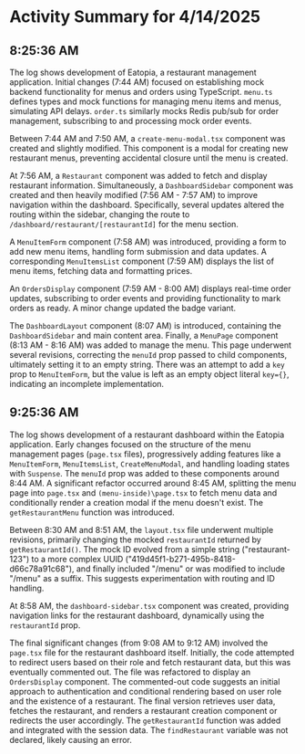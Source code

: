 # Activity Summary for 4/14/2025

## 8:25:36 AM
The log shows development of Eatopia, a restaurant management application.  Initial changes (7:44 AM) focused on establishing mock backend functionality for menus and orders using TypeScript. `menu.ts` defines types and mock functions for managing menu items and menus, simulating API delays. `order.ts` similarly mocks Redis pub/sub for order management, subscribing to and processing mock order events.

Between 7:44 AM and 7:50 AM, a `create-menu-modal.tsx` component was created and slightly modified. This component is a modal for creating new restaurant menus, preventing accidental closure until the menu is created.

At 7:56 AM, a `Restaurant` component was added to fetch and display restaurant information.  Simultaneously, a `DashboardSidebar` component was created and then heavily modified (7:56 AM - 7:57 AM) to improve navigation within the dashboard. Specifically, several updates altered the routing within the sidebar, changing the route to `/dashboard/restaurant/[restaurantId]` for the menu section.

A `MenuItemForm` component (7:58 AM) was introduced, providing a form to add new menu items, handling form submission and data updates.  A corresponding `MenuItemsList` component (7:59 AM) displays the list of menu items, fetching data and formatting prices.

An `OrdersDisplay` component (7:59 AM - 8:00 AM) displays real-time order updates, subscribing to order events and providing functionality to mark orders as ready. A minor change updated the badge variant.

The `DashboardLayout` component (8:07 AM) is introduced, containing the `DashboardSidebar` and main content area.  Finally, a `MenuPage` component (8:13 AM - 8:16 AM) was added to manage the menu.  This page underwent several revisions, correcting the `menuId` prop passed to child components, ultimately setting it to an empty string. There was an attempt to add a `key` prop to `MenuItemForm`, but the value is left as an empty object literal `key={}`, indicating an incomplete implementation.


## 9:25:36 AM
The log shows development of a restaurant dashboard within the Eatopia application.  Early changes focused on the structure of the menu management pages (`page.tsx` files), progressively adding features like a `MenuItemForm`, `MenuItemsList`, `CreateMenuModal`, and handling loading states with `Suspense`.  The `menuId` prop was added to these components around 8:44 AM.  A significant refactor occurred around 8:45 AM, splitting the menu page into `page.tsx` and `(menu-inside)\page.tsx` to fetch menu data and conditionally render a creation modal if the menu doesn't exist. The `getRestaurantMenu` function was introduced.

Between 8:30 AM and 8:51 AM, the `layout.tsx` file underwent multiple revisions, primarily changing the mocked `restaurantId` returned by `getRestaurantId()`.  The mock ID evolved from a simple string ("restaurant-123") to a more complex UUID ("419d45f1-b271-495b-8418-d66c78a91c68"), and finally included  "/menu" or was modified to include  "/menu" as a suffix. This suggests experimentation with routing and ID handling.

At 8:58 AM, the `dashboard-sidebar.tsx` component was created, providing navigation links for the restaurant dashboard, dynamically using the `restaurantId` prop.

The final significant changes (from 9:08 AM to 9:12 AM) involved the `page.tsx` file for the restaurant dashboard itself.  Initially, the code attempted to redirect users based on their role and fetch restaurant data, but this was eventually commented out.  The file was refactored to display an `OrdersDisplay` component.  The commented-out code suggests an initial approach to authentication and conditional rendering based on user role and the existence of a restaurant. The final version retrieves user data, fetches the restaurant, and renders a restaurant creation component or redirects the user accordingly.  The `getRestaurantId` function was added and integrated with the session data. The `findRestaurant` variable was not declared, likely causing an error.
